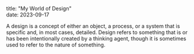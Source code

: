 title: "My World of Design"<br>
date: 2023-09-17

A design is a concept of either an object, a process, or a system that is specific and, in most cases, detailed. Design refers to something that is or has been intentionally created by a thinking agent, though it is sometimes used to refer to the nature of something.
